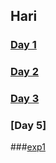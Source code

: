 ## Hari
### [Day 1](https://github.com/Harikrishnankanjingattu/internship/blob/main/day1.md)
### [Day 2](https://github.com/Harikrishnankanjingattu/internship/blob/main/day2.md)
### [Day 3](https://github.com/Harikrishnankanjingattu/internship/blob/main/day4.md)
### [Day 5]

  ###[exp1](https://github.com/Harikrishnankanjingattu/internship/blob/main/exp5.py)
